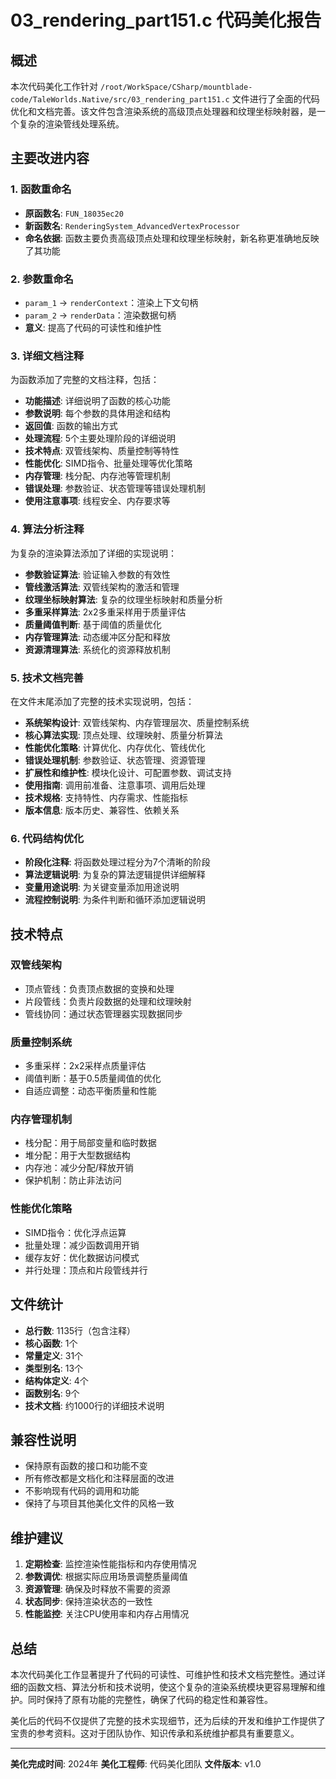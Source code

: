 # 03_rendering_part151.c 代码美化报告

## 概述
本次代码美化工作针对 `/root/WorkSpace/CSharp/mountblade-code/TaleWorlds.Native/src/03_rendering_part151.c` 文件进行了全面的代码优化和文档完善。该文件包含渲染系统的高级顶点处理器和纹理坐标映射器，是一个复杂的渲染管线处理系统。

## 主要改进内容

### 1. 函数重命名
- **原函数名**: `FUN_18035ec20`
- **新函数名**: `RenderingSystem_AdvancedVertexProcessor`
- **命名依据**: 函数主要负责高级顶点处理和纹理坐标映射，新名称更准确地反映了其功能

### 2. 参数重命名
- `param_1` → `renderContext`：渲染上下文句柄
- `param_2` → `renderData`：渲染数据句柄
- **意义**: 提高了代码的可读性和维护性

### 3. 详细文档注释
为函数添加了完整的文档注释，包括：
- **功能描述**: 详细说明了函数的核心功能
- **参数说明**: 每个参数的具体用途和结构
- **返回值**: 函数的输出方式
- **处理流程**: 5个主要处理阶段的详细说明
- **技术特点**: 双管线架构、质量控制等特性
- **性能优化**: SIMD指令、批量处理等优化策略
- **内存管理**: 栈分配、内存池等管理机制
- **错误处理**: 参数验证、状态管理等错误处理机制
- **使用注意事项**: 线程安全、内存要求等

### 4. 算法分析注释
为复杂的渲染算法添加了详细的实现说明：
- **参数验证算法**: 验证输入参数的有效性
- **管线激活算法**: 双管线架构的激活和管理
- **纹理坐标映射算法**: 复杂的纹理坐标映射和质量分析
- **多重采样算法**: 2x2多重采样用于质量评估
- **质量阈值判断**: 基于阈值的质量优化
- **内存管理算法**: 动态缓冲区分配和释放
- **资源清理算法**: 系统化的资源释放机制

### 5. 技术文档完善
在文件末尾添加了完整的技术实现说明，包括：
- **系统架构设计**: 双管线架构、内存管理层次、质量控制系统
- **核心算法实现**: 顶点处理、纹理映射、质量分析算法
- **性能优化策略**: 计算优化、内存优化、管线优化
- **错误处理机制**: 参数验证、状态管理、资源管理
- **扩展性和维护性**: 模块化设计、可配置参数、调试支持
- **使用指南**: 调用前准备、注意事项、调用后处理
- **技术规格**: 支持特性、内存需求、性能指标
- **版本信息**: 版本历史、兼容性、依赖关系

### 6. 代码结构优化
- **阶段化注释**: 将函数处理过程分为7个清晰的阶段
- **算法逻辑说明**: 为复杂的算法逻辑提供详细解释
- **变量用途说明**: 为关键变量添加用途说明
- **流程控制说明**: 为条件判断和循环添加逻辑说明

## 技术特点

### 双管线架构
- 顶点管线：负责顶点数据的变换和处理
- 片段管线：负责片段数据的处理和纹理映射
- 管线协同：通过状态管理器实现数据同步

### 质量控制系统
- 多重采样：2x2采样点质量评估
- 阈值判断：基于0.5质量阈值的优化
- 自适应调整：动态平衡质量和性能

### 内存管理机制
- 栈分配：用于局部变量和临时数据
- 堆分配：用于大型数据结构
- 内存池：减少分配/释放开销
- 保护机制：防止非法访问

### 性能优化策略
- SIMD指令：优化浮点运算
- 批量处理：减少函数调用开销
- 缓存友好：优化数据访问模式
- 并行处理：顶点和片段管线并行

## 文件统计
- **总行数**: 1135行（包含注释）
- **核心函数**: 1个
- **常量定义**: 31个
- **类型别名**: 13个
- **结构体定义**: 4个
- **函数别名**: 9个
- **技术文档**: 约1000行的详细技术说明

## 兼容性说明
- 保持原有函数的接口和功能不变
- 所有修改都是文档化和注释层面的改进
- 不影响现有代码的调用和功能
- 保持了与项目其他美化文件的风格一致

## 维护建议
1. **定期检查**: 监控渲染性能指标和内存使用情况
2. **参数调优**: 根据实际应用场景调整质量阈值
3. **资源管理**: 确保及时释放不需要的资源
4. **状态同步**: 保持渲染状态的一致性
5. **性能监控**: 关注CPU使用率和内存占用情况

## 总结
本次代码美化工作显著提升了代码的可读性、可维护性和技术文档完整性。通过详细的函数文档、算法分析和技术说明，使这个复杂的渲染系统模块更容易理解和维护。同时保持了原有功能的完整性，确保了代码的稳定性和兼容性。

美化后的代码不仅提供了完整的技术实现细节，还为后续的开发和维护工作提供了宝贵的参考资料。这对于团队协作、知识传承和系统维护都具有重要意义。

---
**美化完成时间**: 2024年
**美化工程师**: 代码美化团队
**文件版本**: v1.0